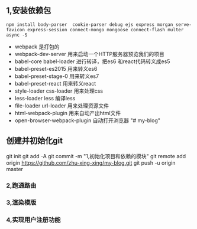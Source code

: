 
## 1,安装依赖包
```
npm install body-parser  cookie-parser debug ejs express morgan serve-favicon express-session connect-mongo mongoose connect-flash multer async -S
```

- webpack 是打包的
- webpack-dev-server 用来启动一个HTTP服务器预览我们的项目
- babel-core babel-loader 进行转译，把es6 和react代码转义成es5
- babel-preset-es2015 用来转义es6
- babel-preset-stage-0 用来转义es7
- babel-preset-react 用来转义react
- style-loader css-loader 用来处理css
- less-loader less 编译less
- file-loader url-loader 用来处理资源文件
- html-webpack-plugin 用来自动产出html文件
- open-browser-webpack-plugin 自动打开浏览器
"# my-blog"

## 创建并初始化git
git init
git add -A
git commit -m "1,初始化项目和依赖的模块"
git remote add origin https://github.com/zhu-xing-xing/my-blog.git
git push -u origin master

### 2,跑通路由
### 3,渲染模版
### 4,实现用户注册功能